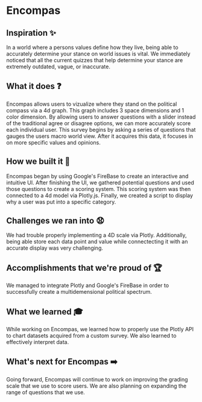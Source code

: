 # Encompas
## Inspiration :sparkles:
In a world where a persons values define how they live, being able to accurately determine your stance on world issues is vital. We immediately noticed that all the current quizzes that help determine your stance are extremely outdated, vague, or inaccurate. 
## What it does :question:
Encompas allows users to vizualize where they stand on the political compass via a 4d graph. This graph includes 3 space dimensions and 1 color dimension. By allowing users to answer questions with a slider instead of the traditional agree or disagree options, we can more accurately score each individual user. This survey begins by asking a series of questions that gauges the users macro world view. After it acquires this data, it focuses in on more specific values and opinions.
## How we built it :hammer:
Encompas began by using Google's FireBase to create an interactive and intuitive UI. After finishing the UI, we gathered potential questions and used those questions to create a scoring system. This scoring system was then connected to a 4d model via Plotly.js. Finally, we created a script to display why a user was put into a specific category.
## Challenges we ran into :anguished:
We had trouble properly implementing a 4D scale via Plotly. Additionally, being able store each data point and value while connectecting it with an accurate display was very challenging.
## Accomplishments that we're proud of :trophy:
We managed to integrate Plotly and Google's FireBase in order to successfully create a multidemensional political spectrum.
## What we learned :mortar_board:
While working on Encompas, we learned how to properly use the Plotly API to chart datasets acquired from a custom survey. We also learned to effectively interpret data. 
## What's next for Encompas :arrow_right:
Going forward, Encompas will continue to work on improving the grading scale that we use to score users. We are also planning on expanding the range of questions that we use.
